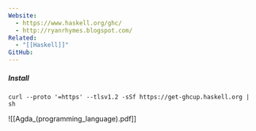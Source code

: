 ```yaml
---
Website:
  - https://www.haskell.org/ghc/
  - http://ryanrhymes.blogspot.com/
Related:
  - "[[Haskell]]"
GitHub:
---
```

##### Install
```shell
curl --proto '=https' --tlsv1.2 -sSf https://get-ghcup.haskell.org | sh
```


![[Agda_(programming_language).pdf]]